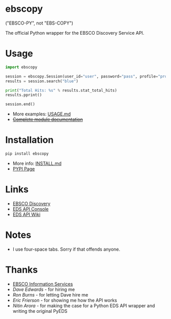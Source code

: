# ebscopy
("EBSCO-PY", not "EBS-COPY")

The official Python wrapper for the EBSCO Discovery Service API.

# Usage
```python
import ebscopy

session = ebscopy.Session(user_id="user", password="pass", profile="profile", org="org", guest="n")
results = session.search("blue")

print("Total Hits: %s" % results.stat_total_hits)
results.pprint()

session.end()
```

* More examples: [USAGE.md](docs/USAGE.md)
* [~~Complete module documentation~~](http://ebscopy.readthedocs.org/en/latest/)

# Installation
```python
pip install ebscopy
```

* More info: [INSTALL.md](docs/INSTALL.md)
* [PYPI Page](https://pypi.python.org/pypi/ebscopy)

# Links
* [EBSCO Discovery](https://www.ebscohost.com/discovery)
* [EDS API Console](http://eds-api.ebscohost.com/Console)
* [EDS API Wiki](http://edswiki.ebscohost.com/EBSCO_Discovery_Service_API_User_Guide)

# Notes
* I use four-space tabs. Sorry if that offends anyone.

# Thanks
* [EBSCO Information Services](https://www.ebsco.com/)
* *Dave Edwards* - for hiring me
* *Ron Burns* - for letting Dave hire me
* *Eric Frierson* - for showing me how the API works
* *Nitin Arora* - for making the case for a Python EDS API wrapper and writing the original PyEDS

